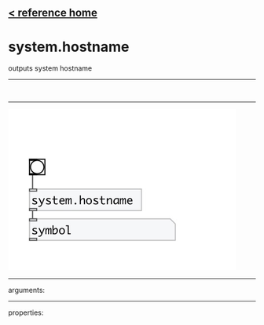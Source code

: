 [< reference home](index.html)
---

# system.hostname


outputs system hostname

---

<br>


---


![example](examples/system.hostname-example.jpg)

---
arguments:


---
properties:


